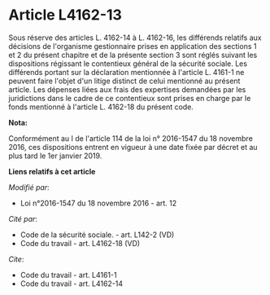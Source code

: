 # Article L4162-13

Sous réserve des articles L. 4162-14 à L. 4162-16, les différends relatifs aux décisions de l'organisme gestionnaire prises
en application des sections 1 et 2 du présent chapitre et de la présente section 3 sont réglés suivant les dispositions
régissant le contentieux général de la sécurité sociale. Les différends portant sur la déclaration mentionnée à l'article L.
4161-1 ne peuvent faire l'objet d'un litige distinct de celui mentionné au présent article. Les dépenses liées aux frais des
expertises demandées par les juridictions dans le cadre de ce contentieux sont prises en charge par le fonds mentionné à
l'article L. 4162-18 du présent code.

**Nota:**

Conformément au I de l'article 114 de la loi n° 2016-1547 du 18 novembre 2016, ces dispositions entrent en vigueur à une date
fixée par décret et au plus tard le 1er janvier 2019.

**Liens relatifs à cet article**

_Modifié par_:

  - Loi n°2016-1547 du 18 novembre 2016 - art. 12

_Cité par_:

  - Code de la sécurité sociale. - art. L142-2 (VD)
  - Code du travail - art. L4162-18 (VD)

_Cite_:

  - Code du travail - art. L4161-1
  - Code du travail - art. L4162-14
